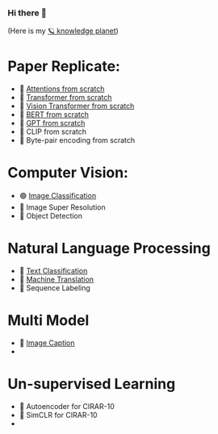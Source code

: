 ### Hi there 👋
(Here is my [🪐 knowledge planet](https://publish.obsidian.md/yuyangzhang/Home))


# Paper Replicate:
- 🔴 [Attentions from scratch](https://github.com/JAZ201107/DL-Experiments/blob/main/understand-and-visualize-attention-mechanism.ipynb)
- 🔴 [Transformer from scratch]()
- 🔴 [Vision Transformer from scratch](https://github.com/JAZ201107/DL-Experiments/blob/main/build-classic-cnn-and-vit-from-scratch.ipynb)
- 🔴 [BERT from scratch]()
- 🔴 [GPT from scratch]()
- 🔴 CLIP from scratch
- 🔴 Byte-pair encoding from scratch




# Computer Vision:
* 🟢 [Image Classification](https://github.com/JAZ201107/Image-Classification)
* 🔴 Image Super Resolution
* 🔴 Object Detection

# Natural Language Processing
* 🔴 [Text Classification]()
* 🔴 [Machine Translation]()
* 🔴 Sequence Labeling


# Multi Model
* 🔴 [Image Caption]()
* 

# Un-supervised Learning
* 🔴 Autoencoder for CIRAR-10
* 🔴 SimCLR for CIRAR-10
* 
